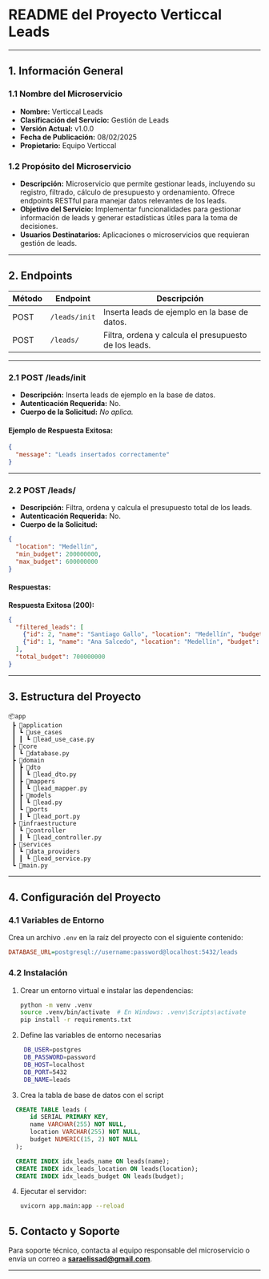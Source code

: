 # **README del Proyecto Verticcal Leads**

---

## **1. Información General**

### 1.1 Nombre del Microservicio
- **Nombre:** Verticcal Leads
- **Clasificación del Servicio:** Gestión de Leads
- **Versión Actual:** v1.0.0
- **Fecha de Publicación:** 08/02/2025
- **Propietario:** Equipo Verticcal

### 1.2 Propósito del Microservicio
- **Descripción:** Microservicio que permite gestionar leads, incluyendo su registro, filtrado, cálculo de presupuesto y ordenamiento. Ofrece endpoints RESTful para manejar datos relevantes de los leads.
- **Objetivo del Servicio:** Implementar funcionalidades para gestionar información de leads y generar estadísticas útiles para la toma de decisiones.
- **Usuarios Destinatarios:** Aplicaciones o microservicios que requieran gestión de leads.

---

## **2. Endpoints**

| Método | Endpoint           | Descripción                                           |
|--------|--------------------|-------------------------------------------------------|
| POST   | `/leads/init`      | Inserta leads de ejemplo en la base de datos.         |
| POST   | `/leads/`          | Filtra, ordena y calcula el presupuesto de los leads. |

---

### **2.1 POST /leads/init**
- **Descripción:** Inserta leads de ejemplo en la base de datos.
- **Autenticación Requerida:** No.
- **Cuerpo de la Solicitud:** *No aplica.*
  
#### **Ejemplo de Respuesta Exitosa:**
```json
{
  "message": "Leads insertados correctamente"
}
```

---

### **2.2 POST /leads/**
- **Descripción:** Filtra, ordena y calcula el presupuesto total de los leads.
- **Autenticación Requerida:** No.
- **Cuerpo de la Solicitud:**
```json
{
  "location": "Medellín",
  "min_budget": 200000000,
  "max_budget": 600000000
}
```

#### **Respuestas:**

**Respuesta Exitosa (200):**
```json
{
  "filtered_leads": [
    {"id": 2, "name": "Santiago Gallo", "location": "Medellín", "budget": 500000000},
    {"id": 1, "name": "Ana Salcedo", "location": "Medellín", "budget": 200000000}
  ],
  "total_budget": 700000000
}
```


---

## **3. Estructura del Proyecto**

```plaintext
📦app
 ┣ 📂application
 ┃ ┗ 📂use_cases
 ┃ ┃ ┗ 📜lead_use_case.py
 ┣ 📂core
 ┃ ┗ 📜database.py
 ┣ 📂domain
 ┃ ┣ 📂dto
 ┃ ┃ ┗ 📜lead_dto.py
 ┃ ┣ 📂mappers
 ┃ ┃ ┗ 📜lead_mapper.py
 ┃ ┣ 📂models
 ┃ ┃ ┗ 📜lead.py
 ┃ ┗ 📂ports
 ┃ ┃ ┗ 📜lead_port.py
 ┣ 📂infraestructure
 ┃ ┗ 📂controller
 ┃ ┃ ┗ 📜lead_controller.py
 ┣ 📂services
 ┃ ┗ 📂data_providers
 ┃ ┃ ┗ 📜lead_service.py
 ┗ 📜main.py
```

---

## **4. Configuración del Proyecto**

### **4.1 Variables de Entorno**
Crea un archivo `.env` en la raíz del proyecto con el siguiente contenido:
```ini
DATABASE_URL=postgresql://username:password@localhost:5432/leads
```

### **4.2 Instalación**

1. Crear un entorno virtual e instalar las dependencias:
   ```bash
   python -m venv .venv
   source .venv/bin/activate  # En Windows: .venv\Scripts\activate
   pip install -r requirements.txt
   ```
2. Define las variables de entorno necesarias
   ```bash
    DB_USER=postgres
    DB_PASSWORD=password
    DB_HOST=localhost
    DB_PORT=5432
    DB_NAME=leads
   ```
 
3. Crea la tabla de base de datos con el script
  ```sql
    CREATE TABLE leads (
        id SERIAL PRIMARY KEY,
        name VARCHAR(255) NOT NULL,
        location VARCHAR(255) NOT NULL,
        budget NUMERIC(15, 2) NOT NULL
    );

    CREATE INDEX idx_leads_name ON leads(name);
    CREATE INDEX idx_leads_location ON leads(location);
    CREATE INDEX idx_leads_budget ON leads(budget);
  ```

4. Ejecutar el servidor:
   ```bash
   uvicorn app.main:app --reload
   ```


## **5. Contacto y Soporte**
Para soporte técnico, contacta al equipo responsable del microservicio o envía un correo a **saraelissad@gmail.com**.

---
